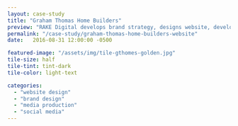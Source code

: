 ```yaml
---
layout: case-study
title: "Graham Thomas Home Builders"
preview: "RAKE Digital develops brand strategy, designs website, develops front end UI, and launches Graham Thomas Home Builders social media program."
permalink: "/case-study/graham-thomas-home-builders-website"
date:   2016-08-31 12:00:00 -0500

featured-image: "/assets/img/tile-gthomes-golden.jpg"
tile-size: half
tile-tint: tint-dark
tile-color: light-text

categories:
  - "website design"
  - "brand design"
  - "media production"
  - "social media"
---
```

